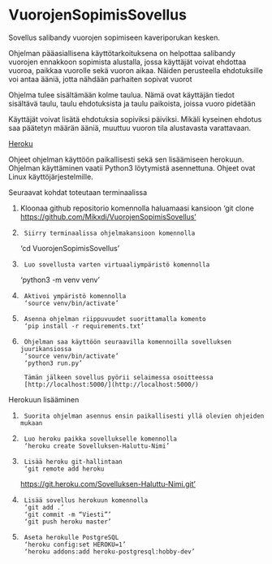 # VuorojenSopimisSovellus
Sovellus salibandy vuorojen sopimiseen kaveriporukan kesken.

Ohjelman pääasiallisena käyttötarkoituksena on helpottaa salibandy vuorojen ennakkoon sopimista alustalla, jossa käyttäjät voivat ehdottaa vuoroa, paikkaa vuorolle sekä vuoron aikaa.
Näiden perusteella ehdotuksille voi antaa ääniä, jotta nähdään parhaiten sopivat vuorot

Ohjelma tulee sisältämään kolme taulua. Nämä ovat käyttäjän tiedot sisältävä taulu, taulu ehdotuksista
ja taulu paikoista, joissa vuoro pidetään

Käyttäjät voivat lisätä ehdotuksia sopiviksi päiviksi. Mikäli kyseinen ehdotus saa päätetyn määrän 
ääniä, muuttuu vuoron tila alustavasta varattavaan.

[Heroku](https://vuoronvaraussovellus.herokuapp.com/)

Ohjeet ohjelman käyttöön paikallisesti sekä sen lisäämiseen herokuun.
Ohjelman käyttäminen vaatii Python3 löytymistä asennettuna. Ohjeet ovat Linux käyttöjärjestelmille.

Seuraavat kohdat toteutaan terminaalissa
1. 	Kloonaa github repositorio komennolla haluamaasi kansioon
	‘git clone https://github.com/Mikxdi/VuorojenSopimisSovellus’
      
2.      Siirry terminaalissa ohjelmakansioon komennolla
	‘cd VuorojenSopimisSovellus’

3.      Luo sovellusta varten virtuaaliympäristö komennolla
  	‘python3 -m venv venv’
 
4.      Aktivoi ympäristö komennolla
        ‘source venv/bin/activate’

5.      Asenna ohjelman riippuvuudet suorittamalla komento
    	‘pip install -r requirements.txt’

6.    	Ohjelman saa käyttöön seuraavilla komennoilla sovelluksen juurikansiossa
    	‘source venv/bin/activate’
    	‘python3 run.py’
    
    	Tämän jälkeen sovellus pyörii selaimessa osoitteessa
    	[http://localhost:5000/](http://localhost:5000/)

Herokuun lisääminen

1.    	Suorita ohjelman asennus ensin paikallisesti yllä olevien ohjeiden mukaan
 
2.    	Luo heroku paikka sovellukselle komennolla
    	‘heroku create Sovelluksen-Haluttu-Nimi’

3.    	Lisää heroku git-hallintaan
    	‘git remote add heroku
	https://git.heroku.com/Sovelluksen-Haluttu-Nimi.git’

4.    	Lisää sovellus herokuun komennolla 
    	‘git add .’
    	‘git commit -m “Viesti”’
    	‘git push heroku master’

5.     	Aseta herokulle PostgreSQL
    	‘heroku config:set HEROKU=1’
    	‘heroku addons:add heroku-postgresql:hobby-dev’

